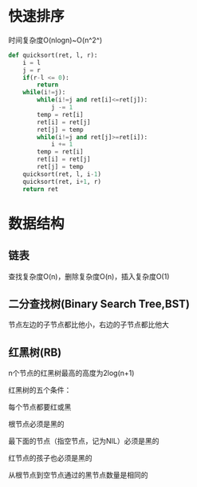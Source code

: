 # 快速排序

时间复杂度O(nlogn)~O(n^2^)

```python
def quicksort(ret, l, r):
    i = l
    j = r
    if(r-l <= 0):
        return
    while(i!=j):
        while(i!=j and ret[i]<=ret[j]):
            j -= 1
        temp = ret[i]
        ret[i] = ret[j]
        ret[j] = temp
        while(i!=j and ret[j]>=ret[i]):
            i += 1
        temp = ret[i]
        ret[i] = ret[j]
        ret[j] = temp
    quicksort(ret, l, i-1)
    quicksort(ret, i+1, r)
    return ret
```

# 数据结构

## 链表

查找复杂度O(n)，删除复杂度O(n)，插入复杂度O(1)

## 二分查找树(Binary Search Tree,BST)

节点左边的子节点都比他小，右边的子节点都比他大

## 红黑树(RB)

n个节点的红黑树最高的高度为2log(n+1)

红黑树的五个条件：

每个节点都要红或黑 

根节点必须是黑的

最下面的节点（指空节点，记为NIL）必须是黑的

红节点的孩子也必须是黑的

从根节点到空节点通过的黑节点数量是相同的




